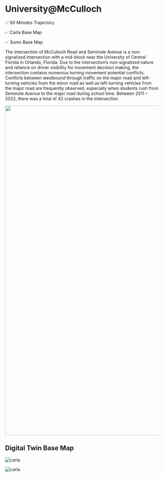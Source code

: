 # University@McCulloch

:white_check_mark: 60 Minutes Trajectory

:white_check_mark: Carla Base Map

:white_check_mark: Sumo Base Map

The intersection of McCulloch Road and Seminole Avenue is a non-signalized intersection with a mid-block near the University of Central Florida in Orlando, Florida. Due to the intersection’s non-signalized nature and reliance on driver visibility for movement decision making, the intersection contains numerous turning movement potential conflicts. Conflicts between westbound through traffic on the major road and left-turning vehicles from the minor road as well as left-turning vehicles from the major road are frequently observed, especially when students rush from Seminole Avenue to the major road during school time. Between 2011 – 2022, there was a total of 42 crashes in the intersection.

<img src="https://github.com/ozheng1993/UCF-SST-CitySim-Dataset/blob/main/asset/University%40McCulloch/image/University%40McCullochARCIS.gif" width="1080">

## Digital Twin Base Map

![carla](https://github.com/ozheng1993/UCF-SST-CitySim-Dataset/blob/main/asset/University%40McCulloch/image/University%40McCullochBasemap.png)

![carla](https://github.com/ozheng1993/UCF-SST-CitySim-Dataset/blob/main/asset/University%40McCulloch/image/University%40McCullochDrone.png)

